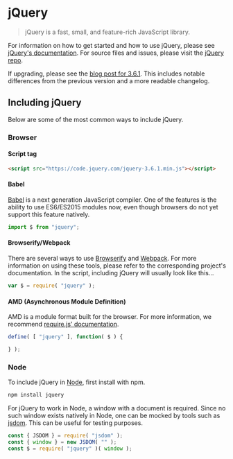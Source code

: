 # jQuery

> jQuery is a fast, small, and feature-rich JavaScript library.

For information on how to get started and how to use jQuery, please see [jQuery's documentation](https://api.jquery.com/).
For source files and issues, please visit the [jQuery repo](https://github.com/jquery/jquery).

If upgrading, please see the [blog post for 3.6.1](https://blog.jquery.com/2022/08/26/jquery-3-6-1-maintenance-release/). This includes notable differences from the previous version and a more readable changelog.

## Including jQuery

Below are some of the most common ways to include jQuery.

### Browser

#### Script tag

```html
<script src="https://code.jquery.com/jquery-3.6.1.min.js"></script>
```

#### Babel

[Babel](https://babeljs.io/) is a next generation JavaScript compiler. One of the features is the ability to use ES6/ES2015 modules now, even though browsers do not yet support this feature natively.

```js
import $ from "jquery";
```

#### Browserify/Webpack

There are several ways to use [Browserify](http://browserify.org/) and [Webpack](https://webpack.js.org/). For more information on using these tools, please refer to the corresponding project's documentation. In the script, including jQuery will usually look like this...

```js
var $ = require( "jquery" );
```

#### AMD (Asynchronous Module Definition)

AMD is a module format built for the browser. For more information, we recommend [require.js' documentation](https://requirejs.org/docs/whyamd.html).

```js
define( [ "jquery" ], function( $ ) {

} );
```

### Node

To include jQuery in [Node](https://nodejs.org/), first install with npm.

```sh
npm install jquery
```

For jQuery to work in Node, a window with a document is required. Since no such window exists natively in Node, one can be mocked by tools such as [jsdom](https://github.com/jsdom/jsdom). This can be useful for testing purposes.

```js
const { JSDOM } = require( "jsdom" );
const { window } = new JSDOM( "" );
const $ = require( "jquery" )( window );
```
